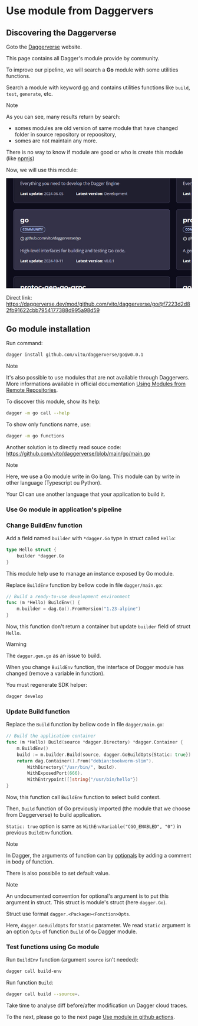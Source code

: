 # Use module from Daggervers

## Discovering the Daggerverse

Goto the [Daggerverse](https://daggerverse.dev) website.

This page contains all Dagger's module provide by community.

To improve our pipeline, we will search a **Go** module with some utilities functions.

Search a module with keyword [go](https://daggerverse.dev/search?q=go) and contains utilities functions like `build`, `test`, `generate`, etc.

> [!NOTE]
> As you can see, many results return by search:
> - somes modules are old version of same module that have changed folder in source repository or repoository,
> - somes are not maintain any more.
> 
> There is no way to know if module are good or who is create this module (like [npmjs](https://www.npmjs.com))

Now, we will use this module:

![Module Dagger vito](./dagger-module-go-vito.jpg)

Direct link: https://daggerverse.dev/mod/github.com/vito/daggerverse/go@f7223d2d82fb91622cbb7954177388d995a98d59

## Go module installation

Run command:
```bash
dagger install github.com/vito/daggerverse/go@v0.0.1
```

> [!NOTE]
> It's also possible to use modules that are not available through Daggervers. More informations available in official documentation [Using Modules from Remote Repositories](https://docs.dagger.io/api/remote-modules).

To discover this module, show its help:
```bash
dagger -m go call --help
```

To show only functions name, use:
```bash
dagger -m go functions
```

Another solution is to directly read souce code: https://github.com/vito/daggerverse/blob/main/go/main.go

> [!NOTE]
> Here, we use a Go module write in Go lang. This module can by write in other language (Typescript ou Python).
>
> Your CI can use another language that your application to build it.

### Use Go module in application's pipeline

### Change BuildEnv function

Add a field named `builder` with `*dagger.Go` type in struct called `Hello`:
```go
type Hello struct {
	builder *dagger.Go
}
```

This module help use to manage an instance exposed by Go module.

Replace `BuildEnv` function by bellow code in file `dagger/main.go`:
```go
// Build a ready-to-use development environment
func (m *Hello) BuildEnv() {
	m.builder = dag.Go().FromVersion("1.23-alpine")
}
```

Now, this function don't return a container but update `builder` field of struct `Hello`.

> [!WARNING]
> The `dagger.gen.go` as an issue to build.
>
> When you change `BuildEnv` function, the interface of Dogger module has changed (remove a variable in function).
>
> You must regenerate SDK helper:
> ```bash
> dagger develop
> ```

### Update Build function

Replace the `Build` function by bellow code in file `dagger/main.go`:
```go
// Build the application container
func (m *Hello) Build(source *dagger.Directory) *dagger.Container {
	m.BuildEnv()
	build := m.builder.Build(source, dagger.GoBuildOpts{Static: true})
	return dag.Container().From("debian:bookworm-slim").
		WithDirectory("/usr/bin/", build).
		WithExposedPort(666).
		WithEntrypoint([]string{"/usr/bin/hello"})
}
```

Now, this function call `BuildEnv` function to select build context.

Then, `Build` function of Go previously imported (the module that we choose from Daggerverse) to build application.

`Static: true` option is same as `WithEnvVariable("CGO_ENABLED", "0")` in previous `BuildEnv` function.

> [!NOTE]
> In Dagger, the arguments of function can by [optionals](https://docs.dagger.io/manuals/developer/functions/#optional-arguments) by adding a comment in body of function.
> 
> There is also possibile to set default value.

> [!NOTE]
> An undocumented convention for optional's argument is to put this argument in struct.
> This struct is module's struct (here `dagger.Go`).
>
> Struct use format `dagger.<Package><Fonction>Opts`.
>
> Here, `dagger.GoBuildOpts` for `Static` parameter.
> We read `Static` argument is an option `Opts` of function `Build` of `Go` Dagger module.

### Test functions using Go module

Run `BuildEnv` function (argument `source` isn't needed):
```bash
dagger call build-env
```

Run function `Build`:
```bash
dagger call build --source=.
```

Take time to analyse diff before/after modification un Dagger cloud traces.

To the next, please go to the next page [Use module in github actions](04-use-module-in-github-actions.md).
